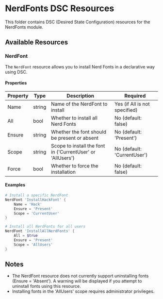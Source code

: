 # NerdFonts DSC Resources

This folder contains DSC (Desired State Configuration) resources for the NerdFonts module.

## Available Resources

### NerdFont

The `NerdFont` resource allows you to install Nerd Fonts in a declarative way using DSC.

#### Properties

| Property | Type   | Description | Required |
|----------|--------|-------------|----------|
| Name     | string | Name of the NerdFont to install | Yes (if All is not specified) |
| All      | bool   | Whether to install all Nerd Fonts | No (default: false) |
| Ensure   | string | Whether the font should be present or absent | No (default: 'Present') |
| Scope    | string | Scope to install the font in ('CurrentUser' or 'AllUsers') | No (default: 'CurrentUser') |
| Force    | bool   | Whether to force the installation | No (default: false) |

#### Examples

```powershell
# Install a specific NerdFont
NerdFont 'InstallHackFont' {
    Name = 'Hack'
    Ensure = 'Present'
    Scope = 'CurrentUser'
}

# Install all NerdFonts for all users
NerdFont 'InstallAllNerdFonts' {
    All = $true
    Ensure = 'Present'
    Scope = 'AllUsers'
}
```

## Notes

- The NerdFont resource does not currently support uninstalling fonts (Ensure = 'Absent'). A warning will be displayed if you attempt to uninstall fonts using this resource.
- Installing fonts in the 'AllUsers' scope requires administrator privileges.